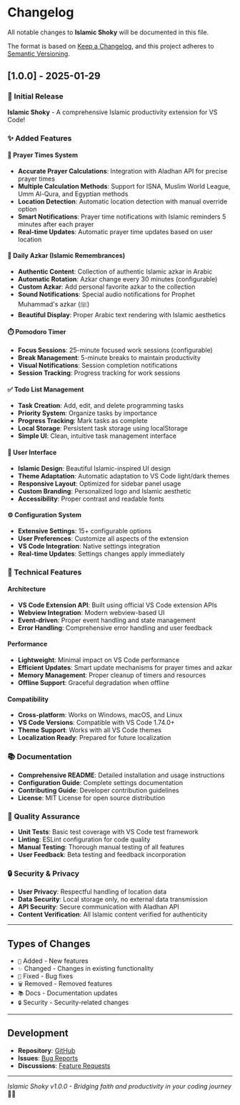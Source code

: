 # Changelog

All notable changes to **Islamic Shoky** will be documented in this file.

The format is based on [Keep a Changelog](https://keepachangelog.com/en/1.0.0/),
and this project adheres to [Semantic Versioning](https://semver.org/spec/v2.0.0.html).

## [1.0.0] - 2025-01-29

### 🎉 Initial Release

**Islamic Shoky** - A comprehensive Islamic productivity extension for VS Code!

### ✨ Added Features

#### 🕌 Prayer Times System

- **Accurate Prayer Calculations**: Integration with Aladhan API for precise prayer times
- **Multiple Calculation Methods**: Support for ISNA, Muslim World League, Umm Al-Qura, and Egyptian methods
- **Location Detection**: Automatic location detection with manual override option
- **Smart Notifications**: Prayer time notifications with Islamic reminders 5 minutes after each prayer
- **Real-time Updates**: Automatic prayer time updates based on user location

#### 📿 Daily Azkar (Islamic Remembrances)

- **Authentic Content**: Collection of authentic Islamic azkar in Arabic
- **Automatic Rotation**: Azkar change every 30 minutes (configurable)
- **Custom Azkar**: Add personal favorite azkar to the collection
- **Sound Notifications**: Special audio notifications for Prophet Muhammad's azkar (ﷺ)
- **Beautiful Display**: Proper Arabic text rendering with Islamic aesthetics

#### ⏱️ Pomodoro Timer

- **Focus Sessions**: 25-minute focused work sessions (configurable)
- **Break Management**: 5-minute breaks to maintain productivity
- **Visual Notifications**: Session completion notifications
- **Session Tracking**: Progress tracking for work sessions

#### ✅ Todo List Management

- **Task Creation**: Add, edit, and delete programming tasks
- **Priority System**: Organize tasks by importance
- **Progress Tracking**: Mark tasks as complete
- **Local Storage**: Persistent task storage using localStorage
- **Simple UI**: Clean, intuitive task management interface

#### 🎨 User Interface

- **Islamic Design**: Beautiful Islamic-inspired UI design
- **Theme Adaptation**: Automatic adaptation to VS Code light/dark themes
- **Responsive Layout**: Optimized for sidebar panel usage
- **Custom Branding**: Personalized logo and Islamic aesthetic
- **Accessibility**: Proper contrast and readable fonts

#### ⚙️ Configuration System

- **Extensive Settings**: 15+ configurable options
- **User Preferences**: Customize all aspects of the extension
- **VS Code Integration**: Native settings integration
- **Real-time Updates**: Settings changes apply immediately

### 🔧 Technical Features

#### Architecture

- **VS Code Extension API**: Built using official VS Code extension APIs
- **Webview Integration**: Modern webview-based UI
- **Event-driven**: Proper event handling and state management
- **Error Handling**: Comprehensive error handling and user feedback

#### Performance

- **Lightweight**: Minimal impact on VS Code performance
- **Efficient Updates**: Smart update mechanisms for prayer times and azkar
- **Memory Management**: Proper cleanup of timers and resources
- **Offline Support**: Graceful degradation when offline

#### Compatibility

- **Cross-platform**: Works on Windows, macOS, and Linux
- **VS Code Versions**: Compatible with VS Code 1.74.0+
- **Theme Support**: Works with all VS Code themes
- **Localization Ready**: Prepared for future localization

### 📚 Documentation

- **Comprehensive README**: Detailed installation and usage instructions
- **Configuration Guide**: Complete settings documentation
- **Contributing Guide**: Developer contribution guidelines
- **License**: MIT License for open source distribution

### 🧪 Quality Assurance

- **Unit Tests**: Basic test coverage with VS Code test framework
- **Linting**: ESLint configuration for code quality
- **Manual Testing**: Thorough manual testing of all features
- **User Feedback**: Beta testing and feedback incorporation

### 🔒 Security & Privacy

- **User Privacy**: Respectful handling of location data
- **Data Security**: Local storage only, no external data transmission
- **API Security**: Secure communication with Aladhan API
- **Content Verification**: All Islamic content verified for authenticity

---

## Types of Changes

- `🎉` Added - New features
- `✨` Changed - Changes in existing functionality
- `🔧` Fixed - Bug fixes
- `🗑️` Removed - Removed features
- `📚` Docs - Documentation updates
- `🔒` Security - Security-related changes

---

## Development

- **Repository**: [GitHub](https://github.com/islamic-shoky/islamic-shoky-extension)
- **Issues**: [Bug Reports](https://github.com/islamic-shoky/islamic-shoky-extension/issues)
- **Discussions**: [Feature Requests](https://github.com/islamic-shoky/islamic-shoky-extension/discussions)

---

_Islamic Shoky v1.0.0 - Bridging faith and productivity in your coding journey_ 🕌✨
